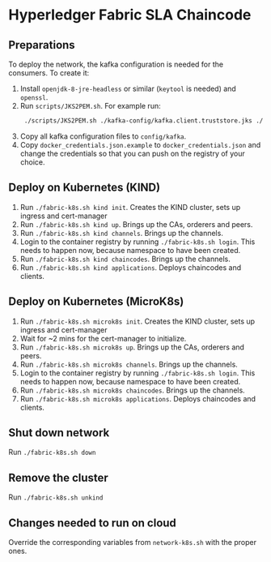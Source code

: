 # Hyperledger Fabric SLA Chaincode


## Preparations

To deploy the network, the kafka configuration is needed for the consumers. To create it:

1. Install `openjdk-8-jre-headless` or similar (`keytool` is needed) and `openssl`.
2. Run `scripts/JKS2PEM.sh`.
   For example run:
   ```bash
    ./scripts/JKS2PEM.sh ./kafka-config/kafka.client.truststore.jks ./kafka-config/server.cer.pem
   ```
3. Copy all kafka configuration files to `config/kafka`.
4. Copy `docker_credentials.json.example` to `docker_credentials.json` and change the credentials so that you can
   push on the registry of your choice.

## Deploy on Kubernetes (KIND)

1. Run `./fabric-k8s.sh kind init`.
   Creates the KIND cluster, sets up ingress and cert-manager
2. Run `./fabric-k8s.sh kind up`.
   Brings up the CAs, orderers and peers.
3. Run `./fabric-k8s.sh kind channels`.
   Brings up the channels.
4. Login to the container registry by running `./fabric-k8s.sh login`.
   This needs to happen now, because namespace to have been created.
5. Run `./fabric-k8s.sh kind chaincodes`.
   Brings up the channels.
6. Run `./fabric-k8s.sh kind applications`.
   Deploys chaincodes and clients.

## Deploy on Kubernetes (MicroK8s)

1. Run `./fabric-k8s.sh microk8s init`.
   Creates the KIND cluster, sets up ingress and cert-manager
2. Wait for ~2 mins for the cert-manager to initialize.
3. Run `./fabric-k8s.sh microk8s up`.
   Brings up the CAs, orderers and peers.
4. Run `./fabric-k8s.sh microk8s channels`.
   Brings up the channels.
5. Login to the container registry by running `./fabric-k8s.sh login`.
   This needs to happen now, because namespace to have been created.
6. Run `./fabric-k8s.sh microk8s chaincodes`.
   Brings up the channels.
7. Run `./fabric-k8s.sh microk8s applications`.
   Deploys chaincodes and clients.



## Shut down network

Run `./fabric-k8s.sh down`

## Remove the cluster

Run `./fabric-k8s.sh unkind`


## Changes needed to run on cloud

Override the corresponding variables from `network-k8s.sh` with the proper ones.
